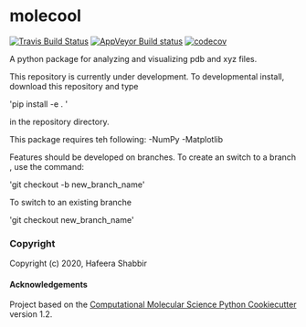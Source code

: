 molecool
==============================
[//]: # (Badges)
[![Travis Build Status](https://travis-ci.com/REPLACE_WITH_OWNER_ACCOUNT/molecool.svg?branch=master)](https://travis-ci.com/REPLACE_WITH_OWNER_ACCOUNT/molecool)
[![AppVeyor Build status](https://ci.appveyor.com/api/projects/status/REPLACE_WITH_APPVEYOR_LINK/branch/master?svg=true)](https://ci.appveyor.com/project/REPLACE_WITH_OWNER_ACCOUNT/molecool/branch/master)
[![codecov](https://codecov.io/gh/REPLACE_WITH_OWNER_ACCOUNT/molecool/branch/master/graph/badge.svg)](https://codecov.io/gh/REPLACE_WITH_OWNER_ACCOUNT/molecool/branch/master)

A python package for analyzing and visualizing pdb and xyz files.

This repository is currently under development. To developmental install, download this repository and type

'pip install -e . '

in the repository directory.

This package requires teh following:
-NumPy
-Matplotlib

Features should be developed on branches. To create an switch to a branch , use the command:

'git checkout -b new_branch_name'

To switch to an existing branche

'git checkout new_branch_name'

### Copyright

Copyright (c) 2020, Hafeera Shabbir


#### Acknowledgements

Project based on the
[Computational Molecular Science Python Cookiecutter](https://github.com/molssi/cookiecutter-cms) version 1.2.
